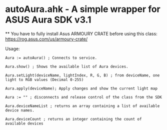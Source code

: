 # autoAura.ahk - A simple wrapper for ASUS Aura SDK v3.1

** You have to fully install Asus ARMOURY CRATE before using this class: https://rog.asus.com/us/armoury-crate/

Usage:

	Aura := autoAura() ; Connects to service.
	
	Aura.show() ; Shows the available list of Aura devices.
	
	Aura.setLight(deviceName, lightIndex, R, G, B) ; from deviceName, one light to RGB values (Decimal 0-255)
	
	Aura.apply(deviceName); Apply changes and show the current light map
	
	Aura := "" ; disconnects and release control of the class from the SDK
	
	Aura.deviceNameList ; returns an array containing a list of available device names.
	
	Aura.deviceCount ; returns an integer containing the count of available devices
	
